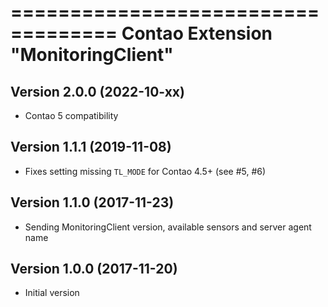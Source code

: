 ===================================
Contao Extension "MonitoringClient"
===================================

Version 2.0.0 (2022-10-xx)
--------------------------
- Contao 5 compatibility

Version 1.1.1 (2019-11-08)
--------------------------
- Fixes setting missing `TL_MODE` for Contao 4.5+ (see #5, #6)

Version 1.1.0 (2017-11-23)
--------------------------
- Sending MonitoringClient version, available sensors and server agent name

Version 1.0.0 (2017-11-20)
--------------------------
- Initial version
